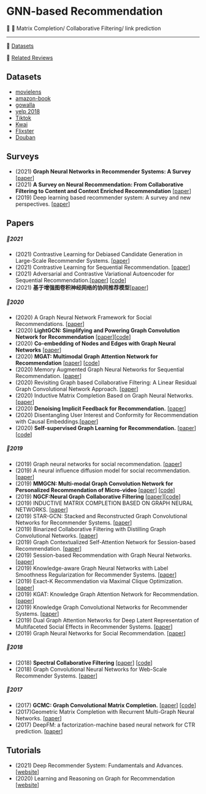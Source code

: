 # GNN-based Recommendation

:memo: :high_brightness: Matrix Completion/ Collaborative Filtering/ link prediction 

***
:high_brightness: [Datasets](#datasets)

:high_brightness: [Related Reviews](#related-reviews)


## Datasets
- [movielens](https://grouplens.org/datasets/movielens/)
- [amazon-book](https://jmcauley.ucsd.edu/data/amazon/)
- [gowalla](https://snap.stanford.edu/data/loc-gowalla.html)
- [yelp 2018](https://www.yelp.com/dataset)
- [Tiktok](http://ai-lab-challenge.bytedance.com/tce/vc/)
- [Kwai](https://www.kuaishou.com/activity/uimc)
- [Flixster](https://figshare.com/articles/dataset/Flixster-dataset_zip/5677741)
- [Douban](https://www.heywhale.com/mw/dataset/58acf6f1d2445916845b4033)



##  Surveys
- (2021) **Graph Neural Networks in Recommender Systems: A Survey** [[paper](https://arxiv.org/pdf/2011.02260.pdf)]
- (2021) **A Survey on Neural Recommendation: From Collaborative Filtering to Content and Context Enriched Recommendation** [[paper](https://www.zhuanzhi.ai/paper/cbf33028b44f85138520717fd1d72792)]
- (2019) Deep learning based recommender system: A survey and new perspectives. [[paper](https://arxiv.org/pdf/1707.07435.pdf)]


## Papers
##### :small_orange_diamond:2021
- (2021) Contrastive Learning for Debiased Candidate Generation in Large-Scale Recommender Systems. [[paper](https://arxiv.org/abs/2005.12964)]
- (2021) Contrastive Learning for Sequential Recommendation. [[paper](https://arxiv.org/abs/2010.14395)]
- (2021) Adversarial and Contrastive Variational Autoencoder for Sequential Recommendation.[[paper](https://arxiv.org/pdf/2103.10693.pdf)] [[code](https://github.com/ACVAE/ACVAE-PyTorch)]
- (2021) **基于增强图卷积神经网络的协同推荐模型**[[paper](https://kns.cnki.net/kcms/detail/11.1777.TP.20210203.1157.004.html)]

##### :small_orange_diamond:2020
- (2020) A Graph Neural Network Framework for Social Recommendations. [[paper](https://ieeexplore.ieee.org/abstract/document/9139346)]
- (2020) **LightGCN: Simplifying and Powering Graph Convolution Network for Recommendation** [[paper](https://arxiv.org/abs/2002.02126)][[code](https://github.com/gusye1234/pytorch-light-gcn)]
- (2020) **Co-embedding of Nodes and Edges with Graph Neural Networks** [[paper](https://arxiv.org/abs/2010.13242)]
- (2020) **MGAT: Multimodal Graph Attention Network for Recommendation** [[paper](https://www.researchgate.net/profile/Zhulin-Tao/publication/341324971_MGAT_Multimodal_Graph_Attention_Network_for_Recommendation/links/60535c5d299bf17367521ac4/MGAT-Multimodal-Graph-Attention-Network-for-Recommendation.pdf)] [[code]( https://github.com/zltao/MGAT)]
- (2020) Memory Augmented Graph Neural Networks for Sequential Recommendation. [[paper](https://arxiv.org/abs/1912.11730)]
- (2020) Revisiting Graph based Collaborative Filtering: A Linear Residual Graph Convolutional Network Approach. [[paper](https://arxiv.org/abs/2001.10167)]
- (2020) Inductive Matrix Completion Based on Graph Neural Networks. [[paper](https://openreview.net/pdf?id=ByxxgCEYDS)]
- (2020) **Denoising Implicit Feedback for Recommendation.** [[paper](https://arxiv.org/abs/2006.04153)]
- (2020) Disentangling User Interest and Conformity for Recommendation with Causal Embeddings.[[paper](https://arxiv.org/abs/2006.11011)]
- (2020) **Self-supervised Graph Learning for Recommendation.**  [[paper](https://arxiv.org/pdf/2010.10783.pdf)] [[code](https://github.com/wujcan/SGL)]

##### :small_orange_diamond:2019
- (2019) Graph neural networks for social recommendation. [[paper](https://arxiv.org/pdf/1902.07243.pdf)]
- (2019) A neural influence diffusion model for social recommendation. [[paper](https://arxiv.org/pdf/1904.10322.pdf)]
- (2019) **MMGCN: Multi-modal Graph Convolution Network for Personalized Recommendation of Micro-video** [[paper](http://staff.ustc.edu.cn/~hexn/papers/mm19-MMGCN.pdf)] [[code](https://github.com/weiyinwei/MMGCN)]
- (2019) **NGCF:Neural Graph Collaborative Filtering** [[paper](https://arxiv.org/abs/1905.08108)][[code]( https://github.com/xiangwang1223/neural_graph_collaborative_filtering)]
- (2019) INDUCTIVE MATRIX COMPLETION BASED ON GRAPH NEURAL NETWORKS. [[paper](https://arxiv.org/abs/1904.12058)]
- (2019) STAR-GCN: Stacked and Reconstructed Graph Convolutional Networks for Recommender Systems. [[paper](https://arxiv.org/pdf/1905.13129.pdf)]
- (2019) Binarized Collaborative Filtering with Distilling Graph Convolutional Networks. [[paper](https://arxiv.org/pdf/1906.01829.pdf)]
- (2019) Graph Contextualized Self-Attention Network for Session-based Recommendation. [[paper](https://www.ijcai.org/proceedings/2019/0547.pdf)]
- (2019) Session-based Recommendation with Graph Neural Networks.[[paper](https://arxiv.org/pdf/1811.00855.pdf)]
- (2019) Knowledge-aware Graph Neural Networks with Label Smoothness Regularization for Recommender Systems. [[paper](https://arxiv.org/pdf/1905.04413)]
- (2019) Exact-K Recommendation via Maximal Clique Optimization. [[paper](https://arxiv.org/pdf/1905.07089)]
- (2019) KGAT: Knowledge Graph Attention Network for Recommendation. [[paper](https://arxiv.org/pdf/1905.07854)]  
- (2019) Knowledge Graph Convolutional Networks for Recommender Systems. [[paper](https://arxiv.org/pdf/1904.12575.pdf)]  
- (2019) Dual Graph Attention Networks for Deep Latent Representation of Multifaceted Social Effects in Recommender Systems. [[paper](https://arxiv.org/pdf/1903.10433.pdf)]  
- (2019) Graph Neural Networks for Social Recommendation. [[paper](https://arxiv.org/pdf/1902.07243.pdf)]

##### :small_orange_diamond:2018
- (2018) **Spectral Collaborative Filtering** [[paper](https://arxiv.org/abs/1808.10523)] [[code](https://github.com/lzheng21/SpectralCF)]
- (2018) Graph Convolutional Neural Networks for Web-Scale Recommender Systems. [[paper](https://arxiv.org/abs/1806.01973)]

##### :small_orange_diamond:2017
- (2017) **GCMC: Graph Convolutional Matrix Completion.** [[paper](https://arxiv.org/abs/1706.02263)] [[code](https://github.com/hengruizhang98/GCMC-Pytorch-dgl)]
- (2017)Geometric Matrix Completion with Recurrent Multi-Graph Neural Networks. [[paper](https://arxiv.org/abs/1704.06803)]
- (2017) DeepFM: a factorization-machine based neural network for CTR prediction. [[paper](https://arxiv.org/pdf/1703.04247.pdf)]

	
	
## Tutorials
- (2021) Deep Recommender System: Fundamentals and Advances. [[website](https://deeprs-tutorial.github.io)]
- (2020) Learning and Reasoning on Graph for Recommendation  [[website](https://next-nus.github.io/)]
